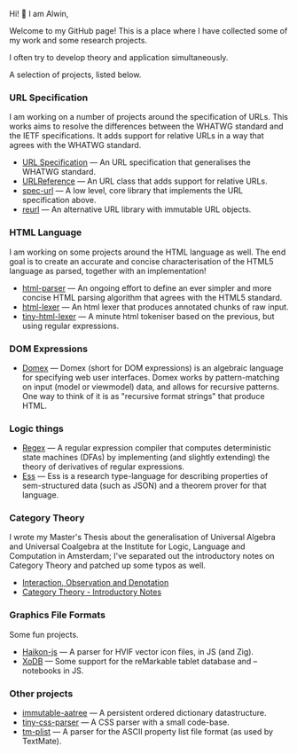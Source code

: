 Hi! 👋 I am Alwin,

Welcome to my GitHub page! This is a place where I have collected some of my work and some research projects. 

I often try to develop theory and application simultaneously.

A selection of projects, listed below.

### URL Specification

I am working on a number of projects around the specification of URLs. This works aims to resolve the differences between the WHATWG standard and the IETF specifications. It adds support for relative URLs in a way that agrees with the WHATWG standard.

- [URL Specification][url-spec] — An URL specification that generalises the WHATWG standard.
- [URLReference] — An URL class that adds support for relative URLs.
- [spec-url] — A low level, core library that implements the URL specification above.
- [reurl] — An alternative URL library with immutable URL objects.

[url-spec]: https://alwinb.github.io/url-specification/
[URLReference]: https://github.com/alwinb/url-reference
[spec-url]: https://github.com/alwinb/spec-url
[reurl]: https://github.com/alwinb/reurl

### HTML Language

I am working on some projects around the HTML language as well. The end goal is to create an accurate and concise characterisation of the HTML5 language as parsed, together with an implementation!

- [html-parser] — An ongoing effort to define an ever simpler and more concise HTML parsing algorithm that agrees with the HTML5 standard. 
- [html-lexer] — An html lexer that produces annotated chunks of raw input.
- [tiny-html-lexer] — A minute html tokeniser based on the previous, but using regular expressions.

[html-lexer]: https://github.com/alwinb/html-lexer
[tiny-html-lexer]: https://github.com/alwinb/tiny-html-lexer
[html-parser]: https://github.com/alwinb/html-parser

### DOM Expressions

- [Domex][domex] — Domex (short for DOM expressions) is an algebraic language for specifying web user interfaces. Domex works by pattern-matching on input (model or viewmodel) data, and allows for recursive patterns. One way to think of it is as "recursive format strings" that produce HTML.

[domex]: https://github.com/alwinb/domex


### Logic things

- [Regex][ab-regex] — A regular expression compiler that computes deterministic state machines (DFAs) by implementing (and slightly extending) the theory of derivatives of regular expressions.
- [Ess][ess] — Ess is a research type-language for describing properties of sem-structured data (such as JSON) and a theorem prover for that language.

[ab-regex]: https://github.com/alwinb/ab-regex
[ess]: https://github.com/alwinb/ess

### Category Theory

I wrote my Master's Thesis about the generalisation of Universal Algebra and Universal Coalgebra at the Institute for Logic, Language and Computation in Amsterdam; I've separated out the introductory notes on Category Theory and patched up some typos as well.

* [Interaction, Observation and Denotation][thesis]
* [Category Theory - Introductory Notes][cat_notes]

[thesis]: https://raw.githubusercontent.com/alwinb/alwinb/main/thesis/interaction_observation_denotation.pdf
[cat_notes]: https://raw.githubusercontent.com/alwinb/alwinb/main/thesis/category_theory_intro.pdf

### Graphics File Formats

Some fun projects.

- [Haikon-js] — A parser for HVIF vector icon files, in JS (and Zig).
- [XoDB][xodb] — Some support for the reMarkable tablet database and –notebooks in JS. 

[Haikon-js]: https://github.com/alwinb/haikon-js
[xodb]: https://github.com/alwinb/xodb


### Other projects

- [immutable-aatree] — A persistent ordered dictionary datastructure.
- [tiny-css-parser] — A CSS parser with a small code-base.
- [tm-plist] — A parser for the ASCII property list file format (as used by TextMate).

[immutable-aatree]: https://github.com/alwinb/immutable-aatree
[tm-plist]: https://github.com/alwinb/tm-plist
[tiny-css-parser]: https://github.com/alwinb/tiny-css-parser


